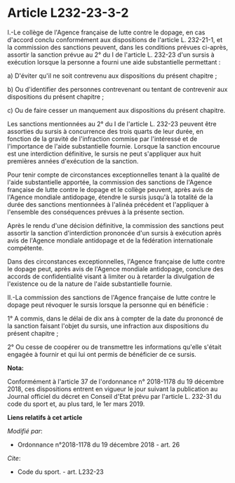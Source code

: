 # Article L232-23-3-2

I.-Le collège de l'Agence française de lutte contre le dopage, en cas d'accord conclu conformément aux dispositions de
l'article L. 232-21-1, et la commission des sanctions peuvent, dans les conditions prévues ci-après, assortir la sanction
prévue au 2° du I de l'article L. 232-23 d'un sursis à exécution lorsque la personne a fourni une aide substantielle
permettant :

a) D'éviter qu'il ne soit contrevenu aux dispositions du présent chapitre ;

b) Ou d'identifier des personnes contrevenant ou tentant de contrevenir aux dispositions du présent chapitre ;

c) Ou de faire cesser un manquement aux dispositions du présent chapitre.

Les sanctions mentionnées au 2° du I de l'article L. 232-23 peuvent être assorties du sursis à concurrence des trois quarts
de leur durée, en fonction de la gravité de l'infraction commise par l'intéressé et de l'importance de l'aide substantielle
fournie. Lorsque la sanction encourue est une interdiction définitive, le sursis ne peut s'appliquer aux huit premières
années d'exécution de la sanction.

Pour tenir compte de circonstances exceptionnelles tenant à la qualité de l'aide substantielle apportée, la commission des
sanctions de l'Agence française de lutte contre le dopage et le collège peuvent, après avis de l'Agence mondiale antidopage,
étendre le sursis jusqu'à la totalité de la durée des sanctions mentionnées à l'alinéa précédent et l'appliquer à l'ensemble
des conséquences prévues à la présente section.

Après le rendu d'une décision définitive, la commission des sanctions peut assortir la sanction d'interdiction prononcée d'un
sursis à exécution après avis de l'Agence mondiale antidopage et de la fédération internationale compétente.

Dans des circonstances exceptionnelles, l'Agence française de lutte contre le dopage peut, après avis de l'Agence mondiale
antidopage, conclure des accords de confidentialité visant à limiter ou à retarder la divulgation de l'existence ou de la
nature de l'aide substantielle fournie.

II.-La commission des sanctions de l'Agence française de lutte contre le dopage peut révoquer le sursis lorsque la personne
qui en bénéficie :

1° A commis, dans le délai de dix ans à compter de la date du prononcé de la sanction faisant l'objet du sursis, une
infraction aux dispositions du présent chapitre ;

2° Ou cesse de coopérer ou de transmettre les informations qu'elle s'était engagée à fournir et qui lui ont permis de
bénéficier de ce sursis.

**Nota:**

Conformément à l'article 37 de l'ordonnance n° 2018-1178 du 19 décembre 2018, ces dispositions entrent en vigueur le jour
suivant la publication au Journal officiel du décret en Conseil d'Etat prévu par l'article L. 232-31 du code du sport et, au
plus tard, le 1er mars 2019.

**Liens relatifs à cet article**

_Modifié par_:

  - Ordonnance n°2018-1178 du 19 décembre 2018 - art. 26

_Cite_:

  - Code du sport. - art. L232-23
